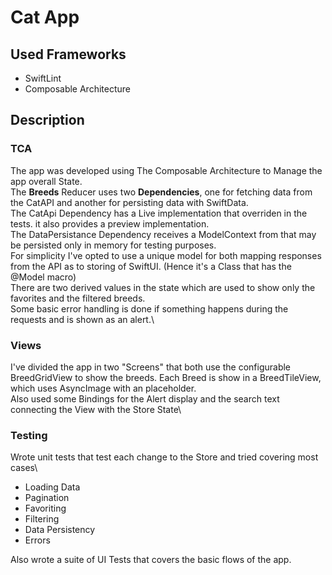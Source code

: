 # Cat App

## Used Frameworks

 - SwiftLint
 - Composable Architecture
 
## Description

### TCA

The app was developed using The Composable Architecture to Manage the app overall State.\
The **Breeds** Reducer uses two **Dependencies**, one for fetching data from the CatAPI and another for persisting data
with SwiftData.\
The CatApi Dependency has a Live implementation that overriden in the tests. it also provides a preview implementation.\
The DataPersistance Dependency receives a ModelContext from that may be persisted only in memory for testing purposes.\
For simplicity I've opted to use a unique model for both mapping responses from the API as to storing of SwiftUI.
(Hence it's a Class that has the @Model macro)\
There are two derived values in the state which are used to show only the favorites and the filtered breeds.\
Some basic error handling is done if something happens during the requests and is shown as an alert.\

### Views

I've divided the app in two "Screens" that both use the configurable BreedGridView to show the breeds. Each Breed is
show in a BreedTileView, which uses AsyncImage with an placeholder.\
Also used some Bindings for the Alert display and the search text connecting the View with the Store State\

### Testing

Wrote unit tests that test each change to the Store and tried covering most cases\

- Loading Data
- Pagination
- Favoriting
- Filtering
- Data Persistency
- Errors

Also wrote a suite of UI Tests that covers the basic flows of the app.
